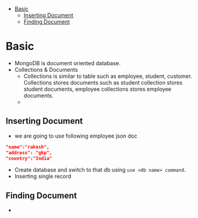 - [Basic](#basic)
   - [Inserting Document](#inserting-document)
   - [Finding Document](#finding-document)


# Basic
- MongoDB is document oriented database.
- Collections & Documents
  - Collections is similar to table such as employee, student, customer. Collections stores documents such as student collection stores student documents, employee collections stores employee documents.
  - 

## Inserting Document
- we are going to use following employee json doc
```json
"name":"rakesh",
"address": "gkp",
"country":"India"
```
- Create database and switch to that db using ```use <db name> command```.
- Inserting single record
## Finding Document
- 
